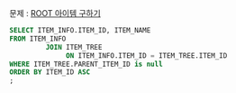 문제 : [ROOT 아이템 구하기](https://school.programmers.co.kr/learn/courses/30/lessons/273710)

```sql
SELECT ITEM_INFO.ITEM_ID, ITEM_NAME
FROM ITEM_INFO
         JOIN ITEM_TREE
              ON ITEM_INFO.ITEM_ID = ITEM_TREE.ITEM_ID
WHERE ITEM_TREE.PARENT_ITEM_ID is null
ORDER BY ITEM_ID ASC
;
```
